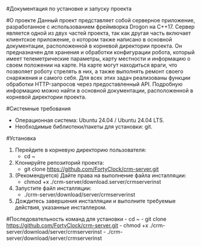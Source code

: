 #Документация по установке и запуску проекта

#О проекте
Данный проект представляет собой серверное приложение, разработанное с использованием фреймворка Drogon на C++17. Сервер является одной из двух частей проекта, так как другая часть включает клиентское приложение, о котором также написано в основной документации, расположенной в корневой директории проекта. Он предназначен для хранения и обработки конфигурации робота, который имеет телеметрические параметры, карту местности и информацию о своем положении на карте. На карте могут находиться враги, что позволяет роботу стрелять в них, а также выполнять ремонт своего снаряжения и самого себя. Для всех этих задач реализованы функции обработки HTTP-запросов через предоставленный API. Подробную информацию можно найти в основной документации, расположенной в корневой директории проекта.

 #Системные требования
 - Операционная система: Ubuntu 24.04 / Ubuntu 24.04 LTS.
 - Необходимые библиотеки/пакеты для установки: git.


#Установка
1. Перейдите в корневую директорию пользователя:
    - cd ~
2. Клонируйте репозиторий проекта:
    - git clone https://github.com/FortyClock/crm-server.git
3. (Рекомендуется) Дайте права на выполнение файла инсталляции: 
    - chmod +x ./crm-server/download.server/crmserverinst
4. Запустите файл инсталляции:
    - ./crm-server/download/server/crmserverinst
5. Дождитесь завершения инсталляции и выполните требуемые действия, указанные инсталлером.


#Последовательность команд для установки
    - cd ~
    - git clone https://github.com/FortyClock/crm-server.git
    - chmod +x ./crm-server/download/server/crmserverinst
    - ./crm-server/download/server/crmserverinst
